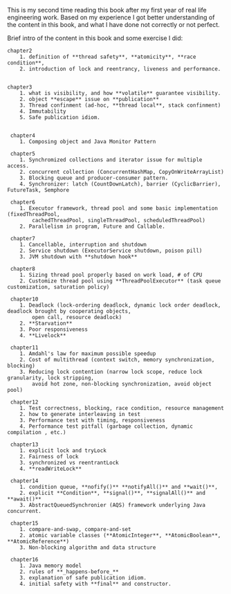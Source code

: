 This is my second time reading this book after my first year of real
life engineering work. Based on my experience I got better understanding 
of the content in this book, and what I have done not correctly or not perfect.

Brief intro of the content in this book and some exercise I did:

    chapter2
        1. definition of **thread safety**, **atomicity**, **race condition**, 
        2. introduction of lock and reentrancy, liveness and performance.   
        
        
    chapter3
        1. what is visibility, and how **volatile** guarantee visibility.
        2. object **escape** issue on **publication**
        3. Thread confinment (ad-hoc, **thread local**, stack confinment)
        4. Immutability 
        5. Safe publication idiom.
        
        
     chapter4
        1. Composing object and Java Monitor Pattern
     
     chapter5
        1. Synchromized collections and iterator issue for multiple access.
        2. concurrent collection (ConcurrentHashMap, CopyOnWriteArrayList)
        3. Blocking queue and producer-consumer pattern.
        4. Synchronizer: latch (CountDownLatch), barrier (CyclicBarrier), FutureTask, Semphore
     
     chapter6
        1. Executor framework, thread pool and some basic implementation (fixedThreadPool, 
            cachedThreadPool, singleThreadPool, scheduledThreadPool)
        2. Parallelism in program, Future and Callable.
     
     chapter7
        1. Cancellable, interruption and shutdown
        2. Service shutdown (ExecutorService shutdown, poison pill)
        3. JVM shutdown with **shutdown hook**
        
     chapter8
        1. Sizing thread pool properly based on work load, # of CPU
        2. Customize thread pool using **ThreadPoolExecutor** (task queue customization, saturation policy)
        
     chapter10
        1. Deadlock (lock-ordering deadlock, dynamic lock order deadlock, deadlock brought by cooperating objects, 
            open call, resource deadlock)
        2. **Starvation**
        3. Poor responsiveness
        4. **Livelock**
     
     chapter11
        1. Amdahl's law for maximum possible speedup
        2. Cost of multithread (context switch, memory synchronization, blocking)
        3. Reducing lock contention (narrow lock scope, reduce lock granularity, lock stripping, 
            avoid hot zone, non-blocking synchronization, avoid object pool)
     
     chapter12
        1. Test correctness, blocking, race condition, resource management
        2. how to generate interleaving in test
        3. Performance test with timing, responsiveness
        4. Performance test pitfall (garbage collection, dynamic compilation , etc.)
     
     chapter13
        1. explicit lock and tryLock
        2. Fairness of lock
        3. synchronized vs reentrantLock
        4. **readWriteLock**
        
     chapter14
        1. condition queue, **nofify()** **notifyAll()** and **wait()**, 
        2. explicit **Condition**, **signal()**, **signalAll()** and **await()**
        3. AbstractQueuedSynchronier (AQS) framework underlying Java concurrent.
        
     chapter15
        1. compare-and-swap, compare-and-set
        2. atomic variable classes (**AtomicInteger**, **AtomicBoolean**, **AtomicReference**)
        3. Non-blocking algorithm and data structure
     
     chapter16
        1. Java memory model
        2. rules of **_happens-before_**
        3. explanation of safe publication idiom.
        4. initial safety with **final** and constructor.
            
        